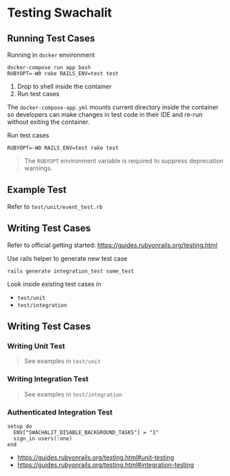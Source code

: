 # Testing Swachalit

## Running Test Cases

Running in `docker` environment

```
docker-compose run app bash
RUBYOPT=-W0 rake RAILS_ENV=test test
```

1. Drop to shell inside the container
2. Run test cases

The `docker-compose-app.yml` mounts current directory inside the container so developers can make changes in test code in their IDE and re-run without exiting the container.

Run test cases

```
RUBYOPT=-W0 RAILS_ENV=test rake test
```

> The `RUBYOPT` environment variable is required to suppress deprecation warnings.

## Example Test

Refer to `test/unit/event_test.rb`

## Writing Test Cases

Refer to official getting started:
https://guides.rubyonrails.org/testing.html

Use rails helper to generate new test case

```
rails generate integration_test some_test
```

Look inside existing test cases in

* `test/unit`
* `test/integration`

## Writing Test Cases

### Writing Unit Test

> See examples in `test/unit`

### Writing Integration Test

> See examples in `test/integration`

### Authenticated Integration Test

```
setup do
  ENV["SWACHALIT_DISABLE_BACKGROUND_TASKS"] = "1"
  sign_in users(:one)
end
```


* https://guides.rubyonrails.org/testing.html#unit-testing
* https://guides.rubyonrails.org/testing.html#integration-testing
